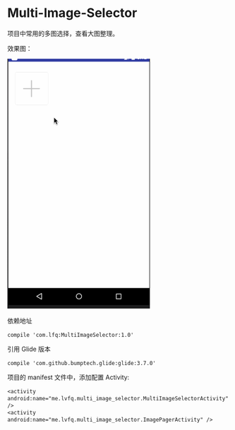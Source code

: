 # Multi-Image-Selector
项目中常用的多图选择，查看大图整理。

效果图：

![image](https://github.com/lvfaqiang/Multi-Image-Selector/blob/master/android_multi_img_select.gif)

依赖地址

    compile 'com.lfq:MultiImageSelector:1.0' 
    
引用 Glide 版本

    compile 'com.github.bumptech.glide:glide:3.7.0'

项目的 manifest 文件中，添加配置 Activity:

    <activity android:name="me.lvfq.multi_image_selector.MultiImageSelectorActivity" /> 
    <activity android:name="me.lvfq.multi_image_selector.ImagePagerActivity" />

